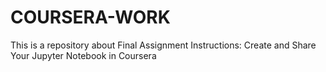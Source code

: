 # COURSERA-WORK
This is a repository about Final Assignment Instructions: Create and Share Your Jupyter Notebook in Coursera
